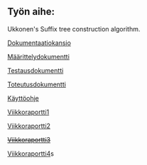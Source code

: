## Työn aihe:

Ukkonen's Suffix tree construction algorithm.

[Dokumentaatiokansio](https://github.com/Hansuzu/tlab/tree/master/doc/)

[Määrittelydokumentti](https://github.com/Hansuzu/tlab/tree/master/doc/maarittelydokumentti.md)

[Testausdokumentti](https://github.com/Hansuzu/tlab/tree/master/doc/testausdokumentti.md)

[Toteutusdokumentti](https://github.com/Hansuzu/tlab/tree/master/doc/toteutusdokumentti.md)

[Käyttöohje](https://github.com/Hansuzu/tlab/tree/master/doc/kayttoohje.md)



[Viikkoraportti1](https://github.com/Hansuzu/tlab/tree/master/doc/viikkoraportti1.md)

[Viikkoraportti2](https://github.com/Hansuzu/tlab/tree/master/doc/viikkoraportti2.md)

~~[Viikkoraportti3](https://github.com/Hansuzu/tlab/tree/master/doc/viikkoraportti3.md)~~

[Viikkoraportti4](https://github.com/Hansuzu/tlab/tree/master/doc/viikkoraportti4.md)s



